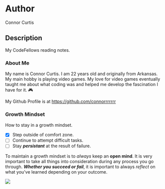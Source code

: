# Author
Connor Curtis

## Description
My CodeFellows reading notes.

### About Me
My name is Connor Curtis. I am 22 years old and originally from Arkansas. My main hobby is playing video games. My love for video games eventually taught me about what coding was and helped me develop the fascination I have for it. :video_game:

My Github Profile is at https://github.com/connorrrrrrr
### Growth Mindset
How to stay in a growth mindset.
- [x] Step outside of comfort zone.
- [ ] Continue to attempt difficult tasks.
- [ ] Stay **_persistant_** at the result of failure.

To maintain a growth mindset is to _always_ keep an **open mind**. It is very important to take all things into consideration during any process you go through. ***Whether you succeed or fail***, it is important to always _reflect_ on what you've learned depending on your outcome.

![](https://www.thesynergist.org/wp-content/uploads/2014/09/469564565.jpg)
